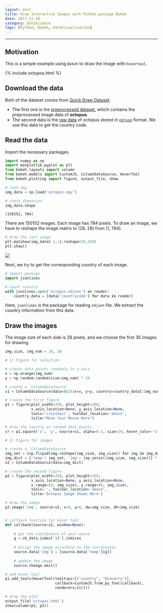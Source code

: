 ```yaml
---
layout: post
title: Draw Interactive Images with Python package Bokeh
date: 2017-11-30
category: DataScience
tags: [Python, Bokeh, DataVisualization]
---
```


---

## Motivation
This is a simple example using `Bokeh` to draw the image with `hovertool`.

<div class="row">
  <div class="col-lg-1">
  </div>
  <div class="col-lg-auto">
    {% include octupos.html %}
  </div>
  <div class="col-lg-1">
  </div>
</div>


## Download the data
Both of the dataset comes from [Quick Draw Dataset](https://github.com/googlecreativelab/quickdraw-dataset#the-raw-moderated-dataset).
- The first one is the [preprocessed dataset](https://storage.cloud.google.com/quickdraw_dataset/full/numpy_bitmap/octopus.npy?_ga=2.259297098.-1542652997.1508970834), which contains the preprocessed image data of **octopus**.
- The second data is the [raw data](https://storage.cloud.google.com/quickdraw_dataset/full/raw/octopus.ndjson?_ga=2.24642426.-1542652997.1508970834) of octopus stored in [`ndjson`](http://ndjson.org/) format. We use this data to get the country code.

## Read the data
Import the necessary packages.


```python
import numpy as np
import matplotlib.pyplot as plt
from bokeh.layouts import column
from bokeh.models import CustomJS, ColumnDataSource, HoverTool
from bokeh.plotting import figure, output_file, show
```


```python
# load img
img_data = np.load('octopus.npy')

# check dimension
img_data.shape
```




    (150152, 784)



There are 150152 images. Each image has 784 pixels. To draw an image, we have to reshape the image matrix to (28, 28)  from (1, 784).


```python
# draw the last image
plt.matshow(img_data[-1,:].reshape(28,28))
plt.show()
```


![](/2017Nov30_octupos_demo.png)


Next, we try to get the corresponding country of each image.


```python
# import package
import jsonlines

# count country
with jsonlines.open('octopus.ndjson') as reader:
    country_data = [data['countrycode'] for data in reader]
```

Here, `jsonlines` is the package for reading `ndjson` file. We extract the country information from this data.

## Draw the images

The image size of each side is 28 pixels, and we choose the first 30 images for drawing.


```python
img_size, img_num = 28, 30
```


```python
# 1) Figure for selection

# create data points randomly in y-axis
x = np.arange(img_num)
y = np.random.random(size=img_num) * 10

# create a `ColumnDataSource`
s1 = ColumnDataSource(data=dict(x=x, y=y, country=country_data[:img_num]))

# create the first figure
p1 = figure(plot_width=350, plot_height=100, 
            x_axis_location=None, y_axis_location=None,
            tools='crosshair', toolbar_location='above', 
            title="Move Your Mouse Here")

# draw the country as random data points
cr = p1.square('x', 'y', source=s1, alpha=0.5, size=10, hover_color='olive', hover_alpha=1.0)
```


```python
# 2) Figure for images

# create a `ColumnDataSource`
img_set = [np.flipud(img.reshape(img_size, img_size)) for img in img_data[:img_num,:]]
img_dict = {'temp': img_set, 'img': [np.zeros((img_size, img_size))] * img_num}
s2 = ColumnDataSource(data=img_dict)

# create the second figure
p2 = figure(plot_width=350, plot_height=350, 
            x_axis_location=None, y_axis_location=None,
            x_range=(0, img_size), y_range=(0, img_size), 
            tools='', toolbar_location='above', 
            title='Octopus Image Shows Here')

# draw the image
p2.image('img', source=s2, x=0, y=0, dw=img_size, dh=img_size)


# callback function for hover tool
def callback(source=s2, window=None):
    
    # get the coordinates of your mouse
    g = cb_data.index['1d'].indices
    
    # assign the image according to the coordinates
    source.data['img'] = [source.data['temp'][g]]
    
    # update the image
    source.change.emit()

# add hover tool
p1.add_tools(HoverTool(tooltips=[("country", "@country")], 
                       callback=CustomJS.from_py_func(callback),
                       renderers=[cr]))

# draw the plot
output_file('octupos.html')
show(column(p1, p2))
```
